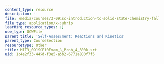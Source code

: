 ```yaml
---
content_type: resource
description: ''
file: /media/courses/3-091sc-introduction-to-solid-state-chemistry-fall-2010/1c4e2f33445df3e5a5b26771a880f7f5_MIT3_091SCF10Exam_3_Prob_4_300k.srt
file_type: application/x-subrip
learning_resource_types: []
ocw_type: OCWFile
parent_title: 'Self-Assessment: Reactions and Kinetics'
parent_type: CourseSection
resourcetype: Other
title: MIT3_091SCF10Exam_3_Prob_4_300k.srt
uid: 1c4e2f33-445d-f3e5-a5b2-6771a880f7f5
---
```

